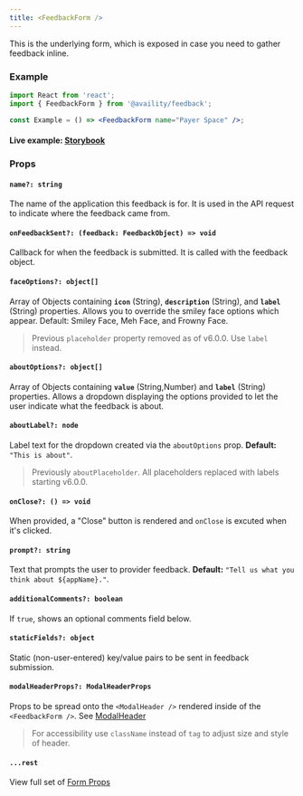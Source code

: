 ```yaml
---
title: <FeedbackForm />
---
```


This is the underlying form, which is exposed in case you need to gather feedback inline.

### Example

```jsx
import React from 'react';
import { FeedbackForm } from '@availity/feedback';

const Example = () => <FeedbackForm name="Payer Space" />;
```

#### Live example: [Storybook](https://availity.github.io/availity-react/storybook/?path=/story/components-feedback--with-form)

### Props

#### `name?: string`

The name of the application this feedback is for. It is used in the API request to indicate where the feedback came from.

#### `onFeedbackSent?: (feedback: FeedbackObject) => void`

Callback for when the feedback is submitted. It is called with the feedback object.

#### `faceOptions?: object[]`

Array of Objects containing **`icon`** (String), **`description`** (String), and **`label`** (String) properties. Allows you to override the smiley face options which appear. Default: Smiley Face, Meh Face, and Frowny Face.

> Previous `placeholder` property removed as of v6.0.0. Use `label` instead.

#### `aboutOptions?: object[]`

Array of Objects containing **`value`** (String,Number) and **`label`** (String) properties. Allows a dropdown displaying the options provided to let the user indicate what the feedback is about.

#### `aboutLabel?: node`

Label text for the dropdown created via the `aboutOptions` prop. **Default:** `"This is about"`.

> Previously `aboutPlaceholder`. All placeholders replaced with labels starting v6.0.0.

#### `onClose?: () => void`

When provided, a "Close" button is rendered and `onClose` is excuted when it's clicked.

#### `prompt?: string`

Text that prompts the user to provider feedback. **Default:** `"Tell us what you think about ${appName}."`.

#### `additionalComments?: boolean`

If `true`, shows an optional comments field below.

#### `staticFields?: object`

Static (non-user-entered) key/value pairs to be sent in feedback submission.

#### `modalHeaderProps?: ModalHeaderProps`

Props to be spread onto the `<ModalHeader />` rendered inside of the `<FeedbackForm />`. See [ModalHeader](https://github.com/reactstrap/reactstrap/blob/master/src/ModalHeader.js)

> For accessibility use `className` instead of `tag` to adjust size and style of header.

#### `...rest`

View full set of [Form Props](https://availity.github.io/availity-react/form/components/form/)
